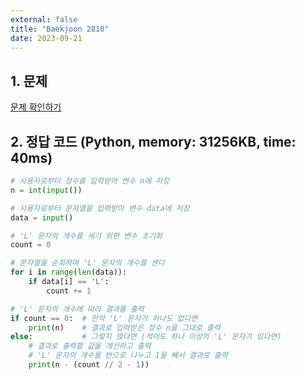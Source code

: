 ```yaml
---
external: false
title: "Baekjoon 2810"
date: 2023-09-21
---
```


## 1. 문제

[문제 확인하기](https://www.acmicpc.net/problem/2810)

## 2. 정답 코드 (Python, memory: 31256KB, time: 40ms)

```python
# 사용자로부터 정수를 입력받아 변수 n에 저장
n = int(input())

# 사용자로부터 문자열을 입력받아 변수 data에 저장
data = input()

# 'L' 문자의 개수를 세기 위한 변수 초기화
count = 0

# 문자열을 순회하며 'L' 문자의 개수를 센다
for i in range(len(data)):
    if data[i] == 'L':
        count += 1

# 'L' 문자의 개수에 따라 결과를 출력
if count == 0:  # 만약 'L' 문자가 하나도 없다면
    print(n)    # 결과로 입력받은 정수 n을 그대로 출력
else:           # 그렇지 않다면 (적어도 하나 이상의 'L' 문자가 있다면)
    # 결과로 출력할 값을 계산하고 출력
    # 'L' 문자의 개수를 반으로 나누고 1을 빼서 결과로 출력
    print(n - (count // 2 - 1))
```
